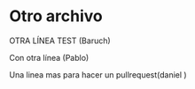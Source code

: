 # Otro archivo


OTRA LÍNEA TEST (Baruch)

Con otra línea (Pablo)


Una linea mas para hacer un pullrequest(daniel )